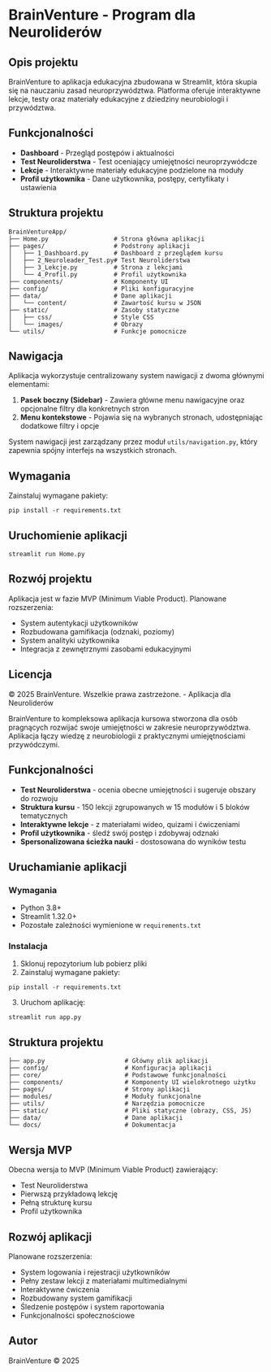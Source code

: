 # BrainVenture - Program dla Neuroliderów

## Opis projektu

BrainVenture to aplikacja edukacyjna zbudowana w Streamlit, która skupia się na nauczaniu zasad neuroprzywództwa. Platforma oferuje interaktywne lekcje, testy oraz materiały edukacyjne z dziedziny neurobiologii i przywództwa.

## Funkcjonalności

- **Dashboard** - Przegląd postępów i aktualności
- **Test Neuroliderstwa** - Test oceniający umiejętności neuroprzywódcze
- **Lekcje** - Interaktywne materiały edukacyjne podzielone na moduły
- **Profil użytkownika** - Dane użytkownika, postępy, certyfikaty i ustawienia

## Struktura projektu

```
BrainVentureApp/
├── Home.py                  # Strona główna aplikacji
├── pages/                   # Podstrony aplikacji
│   ├── 1_Dashboard.py       # Dashboard z przeglądem kursu
│   ├── 2_Neuroleader_Test.py# Test Neuroliderstwa
│   ├── 3_Lekcje.py          # Strona z lekcjami
│   └── 4_Profil.py          # Profil użytkownika
├── components/              # Komponenty UI
├── config/                  # Pliki konfiguracyjne
├── data/                    # Dane aplikacji
│   └── content/             # Zawartość kursu w JSON
├── static/                  # Zasoby statyczne
│   ├── css/                 # Style CSS
│   └── images/              # Obrazy
└── utils/                   # Funkcje pomocnicze
```

## Nawigacja

Aplikacja wykorzystuje centralizowany system nawigacji z dwoma głównymi elementami:

1. **Pasek boczny (Sidebar)** - Zawiera główne menu nawigacyjne oraz opcjonalne filtry dla konkretnych stron
2. **Menu kontekstowe** - Pojawia się na wybranych stronach, udostępniając dodatkowe filtry i opcje

System nawigacji jest zarządzany przez moduł `utils/navigation.py`, który zapewnia spójny interfejs na wszystkich stronach.

## Wymagania

Zainstaluj wymagane pakiety:

```
pip install -r requirements.txt
```

## Uruchomienie aplikacji

```
streamlit run Home.py
```

## Rozwój projektu

Aplikacja jest w fazie MVP (Minimum Viable Product). Planowane rozszerzenia:
- System autentykacji użytkowników
- Rozbudowana gamifikacja (odznaki, poziomy)
- System analityki użytkownika
- Integracja z zewnętrznymi zasobami edukacyjnymi

## Licencja

© 2025 BrainVenture. Wszelkie prawa zastrzeżone. - Aplikacja dla Neuroliderów

BrainVenture to kompleksowa aplikacja kursowa stworzona dla osób pragnących rozwijać swoje umiejętności w zakresie neuroprzywództwa. Aplikacja łączy wiedzę z neurobiologii z praktycznymi umiejętnościami przywódczymi.

## Funkcjonalności

- **Test Neuroliderstwa** - ocenia obecne umiejętności i sugeruje obszary do rozwoju
- **Struktura kursu** - 150 lekcji zgrupowanych w 15 modułów i 5 bloków tematycznych
- **Interaktywne lekcje** - z materiałami wideo, quizami i ćwiczeniami
- **Profil użytkownika** - śledź swój postęp i zdobywaj odznaki
- **Spersonalizowana ścieżka nauki** - dostosowana do wyników testu

## Uruchamianie aplikacji

### Wymagania

- Python 3.8+
- Streamlit 1.32.0+
- Pozostałe zależności wymienione w `requirements.txt`

### Instalacja

1. Sklonuj repozytorium lub pobierz pliki
2. Zainstaluj wymagane pakiety:

```
pip install -r requirements.txt
```

3. Uruchom aplikację:

```
streamlit run app.py
```

## Struktura projektu

```
├── app.py                      # Główny plik aplikacji
├── config/                     # Konfiguracja aplikacji
├── core/                       # Podstawowe funkcjonalności
├── components/                 # Komponenty UI wielokrotnego użytku
├── pages/                      # Strony aplikacji
├── modules/                    # Moduły funkcjonalne
├── utils/                      # Narzędzia pomocnicze
├── static/                     # Pliki statyczne (obrazy, CSS, JS)
├── data/                       # Dane aplikacji
└── docs/                       # Dokumentacja
```

## Wersja MVP

Obecna wersja to MVP (Minimum Viable Product) zawierający:
- Test Neuroliderstwa
- Pierwszą przykładową lekcję
- Pełną strukturę kursu
- Profil użytkownika

## Rozwój aplikacji

Planowane rozszerzenia:
- System logowania i rejestracji użytkowników
- Pełny zestaw lekcji z materiałami multimedialnymi
- Interaktywne ćwiczenia
- Rozbudowany system gamifikacji
- Śledzenie postępów i system raportowania
- Funkcjonalności społecznościowe

## Autor

BrainVenture © 2025
